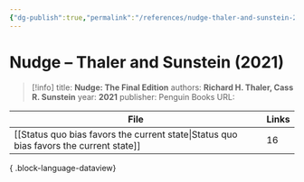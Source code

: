 ```yaml
---
{"dg-publish":true,"permalink":"/references/nudge-thaler-and-sunstein-2021/"}
---
```



# Nudge – Thaler and Sunstein (2021)

> [!info]
> title: **Nudge: The Final Edition**
> authors: **Richard H. Thaler, Cass R. Sunstein**
> year: **2021**
> publisher: Penguin Books
> URL: 



| File                                                                                      | Links |
| ----------------------------------------------------------------------------------------- | ----- |
| [[Status quo bias favors the current state\|Status quo bias favors the current state]] | 16    |

{ .block-language-dataview}
